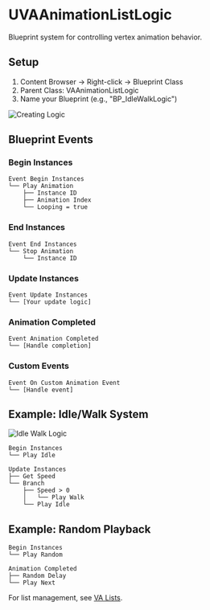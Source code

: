# UVAAnimationListLogic

Blueprint system for controlling vertex animation behavior.

## Setup

1. Content Browser → Right-click → Blueprint Class
2. Parent Class: VAAnimationListLogic
3. Name your Blueprint (e.g., "BP_IdleWalkLogic")

![Creating Logic](assets/placeholder-create-logic.png)

## Blueprint Events

### Begin Instances
```
Event Begin Instances
└── Play Animation
    ├── Instance ID
    ├── Animation Index
    └── Looping = true
```

### End Instances
```
Event End Instances
└── Stop Animation
    └── Instance ID
```

### Update Instances
```
Event Update Instances
└── [Your update logic]
```

### Animation Completed
```
Event Animation Completed
└── [Handle completion]
```

### Custom Events
```
Event On Custom Animation Event
└── [Handle event]
```

## Example: Idle/Walk System

![Idle Walk Logic](assets/placeholder-idle-walk.png)

```
Begin Instances
└── Play Idle

Update Instances
├── Get Speed
└── Branch
    ├── Speed > 0
    │   └── Play Walk
    └── Play Idle
```

## Example: Random Playback

```
Begin Instances
└── Play Random

Animation Completed
├── Random Delay
└── Play Next
```

For list management, see [VA Lists](vertex-anim-lists.md).
